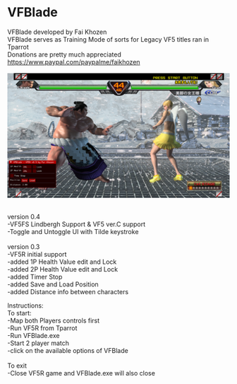 # VFBlade <br>
VFBlade developed by Fai Khozen <br>
VFBlade serves as Training Mode of sorts for Legacy VF5 titles ran in Tparrot <br>
Donations are pretty much appreciated <br>
https://www.paypal.com/paypalme/faikhozen <br> <br>
![VFBlade Screenshot](https://github.com/faikhozen/VFBlade/blob/main/screenshot/VFBlade.png) <br> <br>


version 0.4<br>
-VF5FS Lindbergh Support & VF5 ver.C support<br>
-Toggle and Untoggle UI with Tilde keystroke  <br> <br>
version 0.3 <br>
-VF5R initial support <br>
-added 1P Health Value edit and Lock <br>
-added 2P Health Value edit and Lock <br>
-added Timer Stop <br>
-added Save and Load Position <br>
-added Distance info between characters <br>

Instructions: <br>
To start: <br>
-Map both Players controls first <br>
-Run VF5R from Tparrot <br>
-Run VFBlade.exe <br>
-Start 2 player match <br>
-click on the available options of VFBlade <br>
 <br>
To exit <br>
-Close VF5R game and VFBlade.exe will also close
